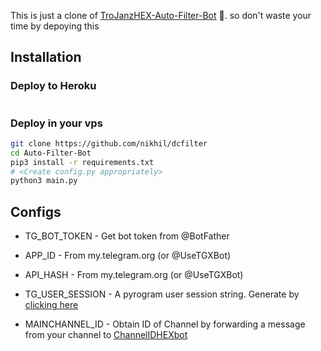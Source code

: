This is just a clone of [TroJanzHEX-Auto-Filter-Bot](https://github.com/TroJanzHEX/Auto-Filter-Bot) 🤣. so don't waste your time by depoying this


## Installation

### Deploy to Heroku
<a href='https://svgshare.com/s/ZiE' ><img src='https://svgshare.com/i/ZiE.svg' title='' /></a>

### Deploy in your vps
```sh
git clone https://github.com/nikhil/dcfilter
cd Auto-Filter-Bot
pip3 install -r requirements.txt
# <Create config.py appropriately>
python3 main.py
```

## Configs

* TG_BOT_TOKEN  - Get bot token from @BotFather

* APP_ID        - From my.telegram.org (or @UseTGXBot)

* API_HASH      - From my.telegram.org (or @UseTGXBot)

* TG_USER_SESSION  - A pyrogram user session string. Generate by [clicking here](https://repl.it/@SpEcHiDe/GenerateStringSession)

* MAINCHANNEL_ID - Obtain ID of Channel by forwarding a message from your channel to [ChannelIDHEXbot](https://telegram.dog/channelidhexbot)

